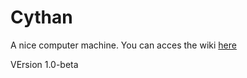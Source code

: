 # Cythan
 A nice computer machine.
You can acces the wiki [here](https://github.com/Discursif/Cythan/wiki)

VErsion 1.0-beta
